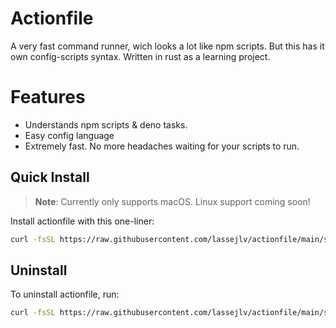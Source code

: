# Actionfile

A very fast command runner, wich looks a lot like npm scripts. But this has it own config-scripts syntax. Written in rust as a learning project.

# Features

- Understands npm scripts & deno tasks.
- Easy config language
- Extremely fast. No more headaches waiting for your scripts to run.

## Quick Install

> **Note**: Currently only supports macOS. Linux support coming soon!

Install actionfile with this one-liner:

```bash
curl -fsSL https://raw.githubusercontent.com/lassejlv/actionfile/main/scripts/install.sh | bash
```

## Uninstall

To uninstall actionfile, run:

```bash
curl -fsSL https://raw.githubusercontent.com/lassejlv/actionfile/main/scripts/uninstall.sh | bash
```
